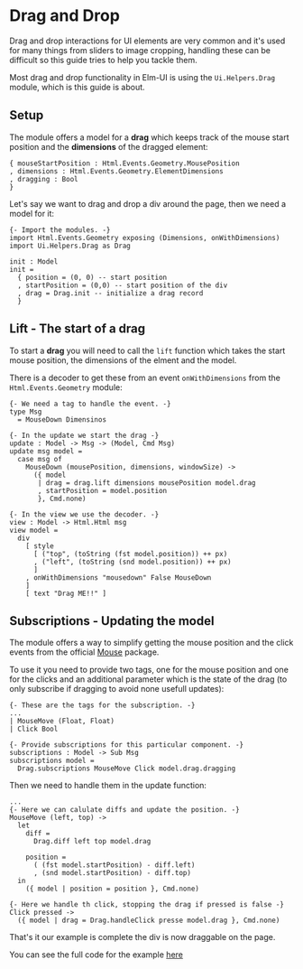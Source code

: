 # Drag and Drop
Drag and drop interactions for UI elements are very common and it's used for
many things from sliders to image cropping, handling these can be difficult so
this guide tries to help you tackle them.

Most drag and drop functionality in Elm-UI is using the `Ui.Helpers.Drag`
module, which is this guide is about.

## Setup
The module offers a model for a **drag** which keeps track of the mouse start
position and the **dimensions** of the dragged element:

```
{ mouseStartPosition : Html.Events.Geometry.MousePosition
, dimensions : Html.Events.Geometry.ElementDimensions
, dragging : Bool
}
```

Let's say we want to drag and drop a div around the page, then we need a model
for it:
```
{- Import the modules. -}
import Html.Events.Geometry exposing (Dimensions, onWithDimensions)
import Ui.Helpers.Drag as Drag

init : Model
init =
  { position = (0, 0) -- start position
  , startPosition = (0,0) -- start position of the div
  , drag = Drag.init -- initialize a drag record
  }
```

## Lift - The start of a drag
To start a **drag** you will need to call the `lift` function which takes the
start mouse position, the dimensions of the elment and the model.

There is a decoder to get these from an event `onWithDimensions` from the
`Html.Events.Geometry` module:
```
{- We need a tag to handle the event. -}
type Msg
  = MouseDown Dimensinos

{- In the update we start the drag -}
update : Model -> Msg -> (Model, Cmd Msg)
update msg model =
  case msg of
    MouseDown (mousePosition, dimensions, windowSize) ->
      ({ model
       | drag = drag.lift dimensions mousePosition model.drag
       , startPosition = model.position
       }, Cmd.none)

{- In the view we use the decoder. -}
view : Model -> Html.Html msg
view model =
  div
    [ style
      [ ("top", (toString (fst model.position)) ++ px)
      , ("left", (toString (snd model.position)) ++ px)
      ]
    , onWithDimensions "mousedown" False MouseDown
    ]
    [ text "Drag ME!!" ]
```

## Subscriptions - Updating the model
The module offers a way to simplify getting the mouse position and the click
events from the official [Mouse]() package.

To use it you need to provide two tags, one for the mouse position and one
for the clicks and an additional parameter which is the state of the drag
(to only subscribe if dragging to avoid none usefull updates):
```
{- These are the tags for the subscription. -}
...
| MouseMove (Float, Float)
| Click Bool

{- Provide subscriptions for this particular component. -}
subscriptions : Model -> Sub Msg
subscriptions model =
  Drag.subscriptions MouseMove Click model.drag.dragging
```

Then we need to handle them in the update function:
```
...
{- Here we can calulate diffs and update the position. -}
MouseMove (left, top) ->
  let
    diff =
      Drag.diff left top model.drag

    position =
      ( (fst model.startPosition) - diff.left)
      , (snd model.startPosition) - diff.top)
  in
    ({ model | position = position }, Cmd.none)

{- Here we handle th click, stopping the drag if pressed is false -}
Click pressed ->
  ({ model | drag = Drag.handleClick presse model.drag }, Cmd.none)
```

That's it our example is complete the div is now draggable on the page.

  You can see the full code for the example [here]()

